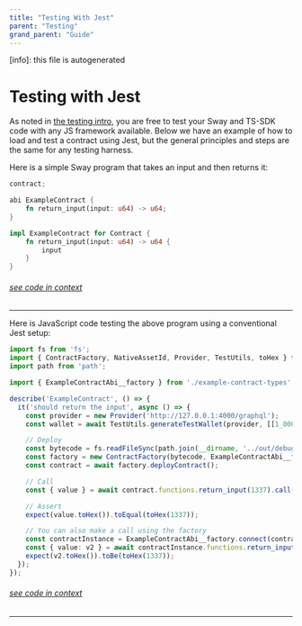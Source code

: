 ```yaml
---
title: "Testing With Jest"
parent: "Testing"
grand_parent: "Guide"
---
```


[info]: this file is autogenerated
# Testing with Jest

As noted in [the testing intro](./index.md), you are free to test your Sway and TS-SDK code with any JS framework available. Below we have an example of how to load and test a contract using Jest, but the general principles and steps are the same for any testing harness.

Here is a simple Sway program that takes an input and then returns it:

```rust
contract;

abi ExampleContract {
    fn return_input(input: u64) -> u64;
}

impl ExampleContract for Contract {
    fn return_input(input: u64) -> u64 {
        input
    }
}
```
###### [see code in context](https://github.com/FuelLabs/fuels-ts/blob/master/packages/example-contract/src/main.sw#L1-L13)

---


Here is JavaScript code testing the above program using a conventional Jest setup:

```typescript
import fs from 'fs';
import { ContractFactory, NativeAssetId, Provider, TestUtils, toHex } from 'fuels';
import path from 'path';

import { ExampleContractAbi__factory } from './example-contract-types';

describe('ExampleContract', () => {
  it('should return the input', async () => {
    const provider = new Provider('http://127.0.0.1:4000/graphql');
    const wallet = await TestUtils.generateTestWallet(provider, [[1_000, NativeAssetId]]);

    // Deploy
    const bytecode = fs.readFileSync(path.join(__dirname, '../out/debug/example-contract.bin'));
    const factory = new ContractFactory(bytecode, ExampleContractAbi__factory.abi, wallet);
    const contract = await factory.deployContract();

    // Call
    const { value } = await contract.functions.return_input(1337).call();

    // Assert
    expect(value.toHex()).toEqual(toHex(1337));

    // You can also make a call using the factory
    const contractInstance = ExampleContractAbi__factory.connect(contract.id, wallet);
    const { value: v2 } = await contractInstance.functions.return_input(1337).call();
    expect(v2.toHex()).toBe(toHex(1337));
  });
});
```
###### [see code in context](https://github.com/FuelLabs/fuels-ts/blob/master/packages/example-contract/src/example-contract.test.ts#L1-L30)

---

